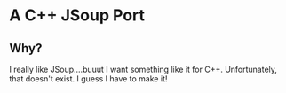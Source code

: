 # A C++ JSoup Port

## Why?

I really like JSoup....buuut I want something like it for C++. Unfortunately, that doesn't exist. I guess I have to make it!

